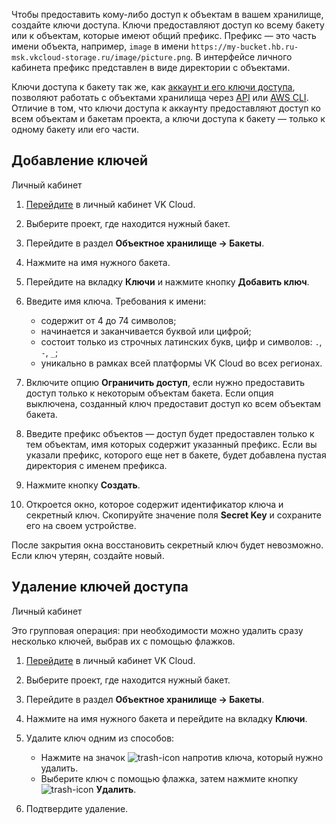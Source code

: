 Чтобы предоставить кому-либо доступ к объектам в вашем хранилище, создайте ключи доступа. Ключи предоставляют доступ ко всему бакету или к объектам, которые имеют общий префикс. Префикс — это часть имени объекта, например, `image` в
имени `https://my-bucket.hb.ru-msk.vkcloud-storage.ru/image/picture.png`. В интерфейсе личного кабинета префикс представлен в виде директории c объектами.

Ключи доступа к бакету так же, как [аккаунт и его ключи доступа](../../access-management), позволяют работать с объектами хранилища через [API](/ru/tools-for-using-services/api/api-spec/s3-rest-api) или [AWS CLI](/ru/tools-for-using-services/cli/aws-cli). Отличие в том, что ключи доступа к аккаунту предоставляют доступ ко всем объектам и бакетам проекта, а ключи доступа к бакету — только к одному бакету или его части.

## Добавление ключей

<tabs>
<tablist>
<tab>Личный кабинет</tab>
</tablist>
<tabpanel>

1. [Перейдите](https://msk.cloud.vk.com/app) в личный кабинет VK Cloud.
1. Выберите проект, где находится нужный бакет.
1. Перейдите в раздел **Объектное хранилище → Бакеты**.
1. Нажмите на имя нужного бакета.
1. Перейдите на вкладку **Ключи** и нажмите кнопку **Добавить ключ**.
1. Введите имя ключа. Требования к имени:

   - содержит от 4 до 74 символов;
   - начинается и заканчивается буквой или цифрой;
   - состоит только из строчных латинских букв, цифр и символов: `.`, `-`, `_`;
   - уникально в рамках всей платформы VK Cloud во всех регионах.
1. Включите опцию **Ограничить доступ**, если нужно предоставить доступ только к некоторым объектам бакета. Если опция выключена, созданный ключ предоставит доступ ко всем объектам бакета.
1. Введите префикс объектов — доступ будет предоставлен только к тем объектам, имя которых содержит указанный префикс. Если вы указали префикс, которого еще нет в бакете, будет добавлена пустая директория с именем префикса.
1. Нажмите кнопку **Создать**.
1. Откроется окно, которое содержит идентификатор ключа и секретный ключ. Скопируйте значение поля **Secret Key** и сохраните его на своем устройстве.

<warn>

После закрытия окна восстановить секретный ключ будет невозможно. Если ключ утерян, создайте новый.

</warn>

</tabpanel>
</tabs>

## Удаление ключей доступа

<tabs>
<tablist>
<tab>Личный кабинет</tab>
</tablist>
<tabpanel>

Это групповая операция: при необходимости можно удалить сразу несколько ключей, выбрав их с помощью флажков.

1. [Перейдите](https://msk.cloud.vk.com/app) в личный кабинет VK Cloud.
1. Выберите проект, где находится нужный бакет.
1. Перейдите в раздел **Объектное хранилище → Бакеты**.
1. Нажмите на имя нужного бакета и перейдите на вкладку **Ключи**.
1. Удалите ключ одним из способов:

   - Нажмите на значок ![trash-icon](/ru/assets/trash-icon.svg "inline") напротив ключа, который нужно удалить.
   - Выберите ключ с помощью флажка, затем нажмите кнопку ![trash-icon](/ru/assets/trash-icon.svg "inline") **Удалить**.
1. Подтвердите удаление.

</tabpanel>
</tabs>
